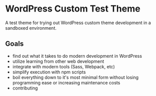 # WordPress Custom Test Theme

A test theme for trying out WordPress custom theme development
in a sandboxed environment.

## Goals

- find out what it takes to do modern development in WordPress
- utilize learning from other web development
- integrate with modern tools (Sass, Webpack, etc)
- simplify execution with npm scripts
- boil everything down to it's most minimal form without losing
  programming ease or increasing maintenance costs
- contributing
